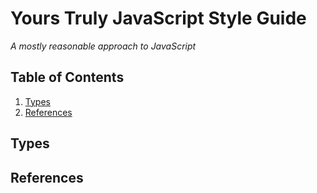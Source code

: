 # Yours Truly JavaScript Style Guide

*A mostly reasonable approach to JavaScript*

## Table of Contents

  1. [Types](#types)
  1. [References](#references)
  
## Types

## References
